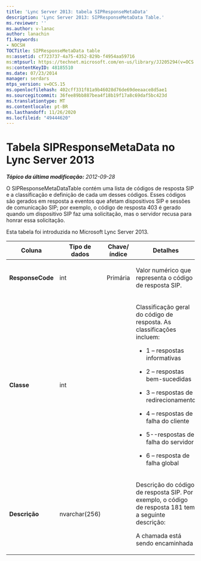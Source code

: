 ```yaml
---
title: 'Lync Server 2013: tabela SIPResponseMetaData'
description: 'Lync Server 2013: SIPResponseMetaData Table.'
ms.reviewer: ''
ms.author: v-lanac
author: lanachin
f1.keywords:
- NOCSH
TOCTitle: SIPResponseMetaData table
ms:assetid: cf723737-4a75-4352-829b-f4954aa59716
ms:mtpsurl: https://technet.microsoft.com/en-us/library/JJ205294(v=OCS.15)
ms:contentKeyID: 48185510
ms.date: 07/23/2014
manager: serdars
mtps_version: v=OCS.15
ms.openlocfilehash: 402cff331f81a9b46028d76de69deeaace8d5ae1
ms.sourcegitcommit: 36fee89bb887bea4f18b19f17a8c69daf5bc423d
ms.translationtype: MT
ms.contentlocale: pt-BR
ms.lasthandoff: 11/26/2020
ms.locfileid: "49444620"
---
```

# <a name="sipresponsemetadata-table-in-lync-server-2013"></a>Tabela SIPResponseMetaData no Lync Server 2013

<div data-xmlns="http://www.w3.org/1999/xhtml">

<div class="topic" data-xmlns="http://www.w3.org/1999/xhtml" data-msxsl="urn:schemas-microsoft-com:xslt" data-cs="https://msdn.microsoft.com/">

<div data-asp="https://msdn2.microsoft.com/asp">



</div>

<div id="mainSection">

<div id="mainBody">

<span> </span>

_**Tópico da última modificação:** 2012-09-28_

O SIPResponseMetaDataTable contém uma lista de códigos de resposta SIP e a classificação e definição de cada um desses códigos. Esses códigos são gerados em resposta a eventos que afetam dispositivos SIP e sessões de comunicação SIP; por exemplo, o código de resposta 403 é gerado quando um dispositivo SIP faz uma solicitação, mas o servidor recusa para honrar essa solicitação.

Esta tabela foi introduzida no Microsoft Lync Server 2013.


<table>
<colgroup>
<col style="width: 25%" />
<col style="width: 25%" />
<col style="width: 25%" />
<col style="width: 25%" />
</colgroup>
<thead>
<tr class="header">
<th>Coluna</th>
<th>Tipo de dados</th>
<th>Chave/índice</th>
<th>Detalhes</th>
</tr>
</thead>
<tbody>
<tr class="odd">
<td><p><strong>ResponseCode</strong></p></td>
<td><p>int</p></td>
<td><p>Primária</p></td>
<td><p>Valor numérico que representa o código de resposta SIP.</p></td>
</tr>
<tr class="even">
<td><p><strong>Classe</strong></p></td>
<td><p>int</p></td>
<td></td>
<td><p>Classificação geral do código de resposta. As classificações incluem:</p>
<ul>
<li><p>1 – respostas informativas</p></li>
<li><p>2 – respostas bem-sucedidas</p></li>
<li><p>3 – respostas de redirecionamento</p></li>
<li><p>4 – respostas de falha do cliente</p></li>
<li><p>5--respostas de falha do servidor</p></li>
<li><p>6 – resposta de falha global</p></li>
</ul></td>
</tr>
<tr class="odd">
<td><p><strong>Descrição</strong></p></td>
<td><p>nvarchar(256)</p></td>
<td></td>
<td><p>Descrição do código de resposta SIP. Por exemplo, o código de resposta 181 tem a seguinte descrição:</p>
<p>A chamada está sendo encaminhada</p></td>
</tr>
</tbody>
</table>


</div>

<span> </span>

</div>

</div>

</div>

